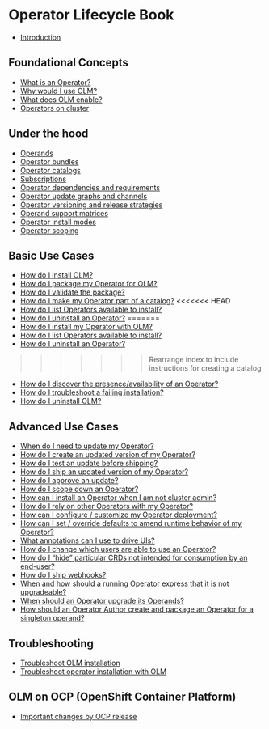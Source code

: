 # Operator Lifecycle Book

- [Introduction](https://operator-framework.github.io/olm-book/docs/intro)

## Foundational Concepts

- [What is an Operator?](https://operator-framework.github.io/olm-book/docs/what-is-an-operator)
- [Why would I use OLM?](test)
- [What does OLM enable?](https://operator-framework.github.io/olm-book/docs/what-does-olm-enable)
- [Operators on cluster](test)

## Under the hood

- [Operands](test)
- [Operator bundles](test)
- [Operator catalogs](test)
- [Subscriptions](test)
- [Operator dependencies and requirements](https://operator-framework.github.io/olm-book/docs/operator-dependencies-and-requirements)
- [Operator update graphs and channels](test)
- [Operator versioning and release strategies](test)
- [Operand support matrices](test)
- [Operator install modes](test)
- [Operator scoping](https://operator-framework.github.io/olm-book/docs/operator-scoping)

## Basic Use Cases

- [How do I install OLM?](https://operator-framework.github.io/olm-book/docs/install-olm)
- [How do I package my Operator for
  OLM?](https://operator-framework.github.io/olm-book/docs/packaging-an-operator)
- [How do I validate the package?](https://)
- [How do I make my Operator part of a catalog?](https://)
<<<<<<< HEAD
- [How do I list Operators available to install?](https://operator-framework.github.io/olm-book/docs/list-available-operators)
- [How do I uninstall an Operator?](https://operator-framework.github.io/olm-book/docs/uninstall-an-operator/)
=======
- [How do I install my Operator with OLM?](https://)
- [How do I list Operators available to install?](https://)
- [How do I uninstall an Operator?](https://)
>>>>>>> Rearrange index to include instructions for creating a catalog
- [How do I discover the presence/availability of an Operator?](https://)
- [How do I troubleshoot a failing installation?](https://)
- [How do I uninstall OLM?](https://)

## Advanced Use Cases

- [When do I need to update my Operator?](https://)
- [How do I create an updated version of my Operator?](https://)
- [How do I test an update before shipping?](https://)
- [How do I ship an updated version of my Operator?](https://)
- [How do I approve an update?](https://)
- [How do I scope down an Operator?](https://)
- [How can I install an Operator when I am not cluster admin?](https://)
- [How do I rely on other Operators with my Operator?](https://)
- [How can I configure / customize my Operator deployment?](https://)
- [How can I set / override defaults to amend runtime behavior of my Operator?](https://)
- [What annotations can I use to drive UIs?](https://)
- [How do I change which users are able to use an Operator?](https://)
- [How do I “hide” particular CRDs not intended for consumption by an end-user?](https://)
- [How do I ship webhooks?](https://)
- [When and how should a running Operator express that it is not upgradeable?](https://)
- [When should an Operator upgrade its Operands?](https://)
- [How should an Operator Author create and package an Operator for a singleton operand?](https://)

## Troubleshooting

- [Troubleshoot OLM installation](https://)
- [Troubleshoot operator installation with OLM](https://)

## OLM on OCP (OpenShift Container Platform)

- [Important changes by OCP release](docs/openshift/important-changes-by-release.md)
